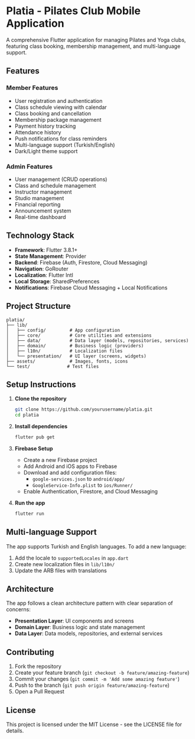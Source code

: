 # Platia - Pilates Club Mobile Application

A comprehensive Flutter application for managing Pilates and Yoga clubs, featuring class booking, membership management, and multi-language support.

## Features

### Member Features

- User registration and authentication
- Class schedule viewing with calendar
- Class booking and cancellation
- Membership package management
- Payment history tracking
- Attendance history
- Push notifications for class reminders
- Multi-language support (Turkish/English)
- Dark/Light theme support

### Admin Features

- User management (CRUD operations)
- Class and schedule management
- Instructor management
- Studio management
- Financial reporting
- Announcement system
- Real-time dashboard

## Technology Stack

- **Framework**: Flutter 3.8.1+
- **State Management**: Provider
- **Backend**: Firebase (Auth, Firestore, Cloud Messaging)
- **Navigation**: GoRouter
- **Localization**: Flutter Intl
- **Local Storage**: SharedPreferences
- **Notifications**: Firebase Cloud Messaging + Local Notifications

## Project Structure

```
platia/
├── lib/
│   ├── config/         # App configuration
│   ├── core/           # Core utilities and extensions
│   ├── data/           # Data layer (models, repositories, services)
│   ├── domain/         # Business logic (providers)
│   ├── l10n/           # Localization files
│   └── presentation/   # UI layer (screens, widgets)
├── assets/             # Images, fonts, icons
└── test/              # Test files
```

## Setup Instructions

1. **Clone the repository**

   ```bash
   git clone https://github.com/yourusername/platia.git
   cd platia
   ```

2. **Install dependencies**

   ```bash
   flutter pub get
   ```

3. **Firebase Setup**

   - Create a new Firebase project
   - Add Android and iOS apps to Firebase
   - Download and add configuration files:
     - `google-services.json` to `android/app/`
     - `GoogleService-Info.plist` to `ios/Runner/`
   - Enable Authentication, Firestore, and Cloud Messaging

4. **Run the app**
   ```bash
   flutter run
   ```

## Multi-language Support

The app supports Turkish and English languages. To add a new language:

1. Add the locale to `supportedLocales` in `app.dart`
2. Create new localization files in `lib/l10n/`
3. Update the ARB files with translations

## Architecture

The app follows a clean architecture pattern with clear separation of concerns:

- **Presentation Layer**: UI components and screens
- **Domain Layer**: Business logic and state management
- **Data Layer**: Data models, repositories, and external services

## Contributing

1. Fork the repository
2. Create your feature branch (`git checkout -b feature/amazing-feature`)
3. Commit your changes (`git commit -m 'Add some amazing feature'`)
4. Push to the branch (`git push origin feature/amazing-feature`)
5. Open a Pull Request

## License

This project is licensed under the MIT License - see the LICENSE file for details.

